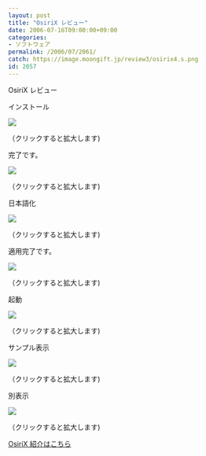 ```yaml
---
layout: post
title: "OsiriX レビュー"
date: 2006-07-16T09:00:00+09:00
categories:
- ソフトウェア
permalink: /2006/07/2061/
catch: https://image.moongift.jp/review3/osirix4.s.png
id: 2057
---
```

OsiriX レビュー  
<!--more-->

インストール

  

[![](https://image.moongift.jp/review3/osirix1.s.png)](https://image.moongift.jp/review3/osirix1.png)  
  
（クリックすると拡大します)

  

完了です。

  

[![](https://image.moongift.jp/review3/osirix2.s.png)](https://image.moongift.jp/review3/osirix2.png)  
  
（クリックすると拡大します)

  

日本語化

  

[![](https://image.moongift.jp/review3/osirix3.s.png)](https://image.moongift.jp/review3/osirix3.png)  
  
（クリックすると拡大します)

  

適用完了です。

  

[![](https://image.moongift.jp/review3/osirix4.s.png)](https://image.moongift.jp/review3/osirix4.png)  
  
（クリックすると拡大します)

  

起動

  

[![](https://image.moongift.jp/review3/osirix5.s.png)](https://image.moongift.jp/review3/osirix5.png)  
  
（クリックすると拡大します)

  

サンプル表示

  

[![](https://image.moongift.jp/review3/osirix6.s.png)](https://image.moongift.jp/review3/osirix6.png)  
  
（クリックすると拡大します)

  

別表示

  

[![](https://image.moongift.jp/review3/osirix7.s.png)](https://image.moongift.jp/review3/osirix7.png)  
  
（クリックすると拡大します)

  

[OsiriX 紹介はこちら](http://oss.moongift.jp/intro/i-2056.html)

